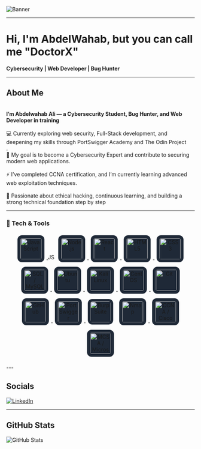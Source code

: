 <!-- ============================= -->
<!--          BANNER SECTION       -->
<!-- ============================= -->

![Banner]()

---

<!-- ============================= -->
<!--          INTRODUCTION         -->
<!-- ============================= -->

# Hi, I'm AbdelWahab, but you can call me "DoctorX" 
**Cybersecurity | Web Developer | Bug Hunter**

---

<!-- ============================= -->
<!--             ABOUT ME          -->
<!-- ============================= -->

## About Me  
<br>**I’m Abdelwahab Ali — a Cybersecurity Student, Bug Hunter, and Web Developer in training**</br>
<br>💻 Currently exploring web security, Full-Stack development, and deepening my skills through PortSwigger Academy and The Odin Project</br>.
<br>🎯 My goal is to become a Cybersecurity Expert and contribute to securing modern web applications.</br>
<br>⚡ I’ve completed CCNA certification, and I’m currently learning advanced web exploitation techniques.</br>
<br>🚀 Passionate about ethical hacking, continuous learning, and building a strong technical foundation step by step  </br>

---

<!-- ============================= -->
<!--         TECH & TOOLS          -->
<!-- ============================= -->

<!-- ============================= -->
<!--         TECH & TOOLS          -->
<!-- ============================= -->

### 🧰 Tech & Tools

<p align="center">
  <a href="https://developer.mozilla.org/en-US/docs/Web/JavaScript" target="_blank">
    <img src="https://cdn.simpleicons.org/javascript/F7DF1E" alt="JavaScript" style="width:56px;height:56px;background:#1f2937;border-radius:12px;padding:8px;margin:6px;display:inline-block;" />
  </a>
JS
  <a href="https://nodejs.org/" target="_blank">
    <img src="https://cdn.simpleicons.org/nodedotjs/83CD29" alt="Node.js" style="width:56px;height:56px;background:#1f2937;border-radius:12px;padding:8px;margin:6px;display:inline-block;" />
  </a>

  <a href="https://reactjs.org/" target="_blank">
    <img src="https://cdn.simpleicons.org/react/61DAFB" alt="React" style="width:56px;height:56px;background:#1f2937;border-radius:12px;padding:8px;margin:6px;display:inline-block;" />
  </a>

  <a href="https://developer.mozilla.org/en-US/docs/Web/HTML" target="_blank">
    <img src="https://cdn.simpleicons.org/html5/E34F26" alt="HTML5" style="width:56px;height:56px;background:#1f2937;border-radius:12px;padding:8px;margin:6px;display:inline-block;" />
  </a>

  <a href="https://developer.mozilla.org/en-US/docs/Web/CSS" target="_blank">
    <img src="https://cdn.simpleicons.org/css3/1572B6" alt="CSS3" style="width:56px;height:56px;background:#1f2937;border-radius:12px;padding:8px;margin:6px;display:inline-block;" />
  </a>

  <a href="https://www.mysql.com/" target="_blank">
    <img src="https://cdn.simpleicons.org/mysql/00758F" alt="SQL / MySQL" style="width:56px;height:56px;background:#1f2937;border-radius:12px;padding:8px;margin:6px;display:inline-block;" />
  </a>

  <a href="https://ubuntu.com/" target="_blank">
    <img src="https://cdn.simpleicons.org/ubuntu/E95420" alt="Ubuntu" style="width:56px;height:56px;background:#1f2937;border-radius:12px;padding:8px;margin:6px;display:inline-block;" />
  </a>

  <a href="https://www.kali.org/" target="_blank">
    <img src="https://cdn.simpleicons.org/kali/268BEE" alt="Kali Linux" style="width:56px;height:56px;background:#1f2937;border-radius:12px;padding:8px;margin:6px;display:inline-block;" />
  </a>

  <a href="https://www.centos.org/" target="_blank">
    <img src="https://cdn.simpleicons.org/centos/932279" alt="CentOS" style="width:56px;height:56px;background:#1f2937;border-radius:12px;padding:8px;margin:6px;display:inline-block;" />
  </a>

  <a href="https://git-scm.com/" target="_blank">
    <img src="https://cdn.simpleicons.org/git/F05032" alt="Git" style="width:56px;height:56px;background:#1f2937;border-radius:12px;padding:8px;margin:6px;display:inline-block;" />
  </a>

  <a href="https://github.com/" target="_blank">
    <img src="https://cdn.simpleicons.org/github/ffffff" alt="GitHub" style="width:56px;height:56px;background:#1f2937;border-radius:12px;padding:8px;margin:6px;display:inline-block;" />
  </a>

  <!-- PortSwigger exists in SimpleIcons -->
  <a href="https://portswigger.net/" target="_blank">
    <img src="https://cdn.simpleicons.org/portswigger/FF6F00" alt="PortSwigger" style="width:56px;height:56px;background:#1f2937;border-radius:12px;padding:8px;margin:6px;display:inline-block;" />
  </a>

  <!-- Burp Suite icon might not be available in SimpleIcons; using small text-badge fallback -->
  <a href="https://portswigger.net/burp" target="_blank" style="text-decoration:none;display:inline-block;margin:6px;">
    <img src="https://img.shields.io/badge/Burp%20Suite-%23222222?style=flat-square&logo=burpsuite&logoColor=FF6F00" alt="Burp Suite" style="width:56px;height:56px;border-radius:12px;padding:6px;background:#1f2937;" />
  </a>

  <a href="https://nmap.org/" target="_blank">
    <img src="https://cdn.simpleicons.org/nmap/00BFFF" alt="Nmap" style="width:56px;height:56px;background:#1f2937;border-radius:12px;padding:8px;margin:6px;display:inline-block;" />
  </a>

  <a href="https://www.cisco.com/" target="_blank">
    <img src="https://cdn.simpleicons.org/cisco/1BA0D7" alt="CCNA / Cisco" style="width:56px;height:56px;background:#1f2937;border-radius:12px;padding:8px;margin:6px;display:inline-block;" />
  </a>

  <a href="https://learn.microsoft.com/" target="_blank">
    <img src="https://cdn.simpleicons.org/microsoft/0078D7" alt="MCSA / Microsoft" style="width:56px;height:56px;background:#1f2937;border-radius:12px;padding:8px;margin:6px;display:inline-block;" />
  </a>
</p>
---

<!-- ============================= -->
<!--           MY PROJECTS         -->
<!-- ============================= -->

<!-- ============================= -->
<!--           WIP PROJECTS        -->
<!-- =========

<!-- ============================= -->
<!--          CONNECT WITH ME      -->
<!-- ============================= -->

## Socials

[![LinkedIn](https://img.shields.io/badge/LinkedIn-0077B5?logo=linkedin&logoColor=white)]([INSERT_LINKEDIN_URL](https://www.linkedin.com/in/abdelwhab-ali-076b8a316/))  
  

---

<!-- ============================= -->
<!--           GITHUB STATS        -->
<!-- ============================= -->

## GitHub Stats  

![GitHub Stats](https://github-readme-stats.vercel.app/api?username=DoctorX-404&show_icons=true&theme=tokyonight)
